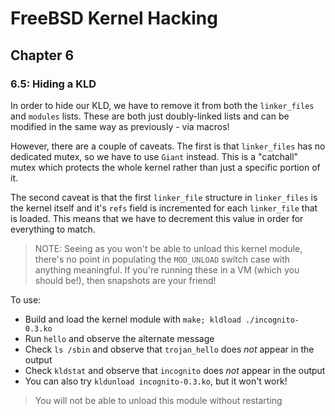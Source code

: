 # FreeBSD Kernel Hacking

## Chapter 6

### 6.5: Hiding a KLD

In order to hide our KLD, we have to remove it from both the `linker_files` and `modules` lists. These are both just doubly-linked lists and can be modified in the same way as previously - via macros!

However, there are a couple of caveats. The first is that `linker_files` has no dedicated mutex, so we have to use `Giant` instead. This is a "catchall" mutex which protects the whole kernel rather than just a specific portion of it.

The second caveat is that the first `linker_file` structure in `linker_files` is the kernel itself and it's `refs` field is incremented for each `linker_file` that is loaded. This means that we have to decrement this value in order for everything to match.

> NOTE: Seeing as you won't be able to unload this kernel module, there's no point in populating the `MOD_UNLOAD` switch case with anything meaningful. If you're running these in a VM (which you should be!), then snapshots are your friend!

To use:
* Build and load the kernel module with `make; kldload ./incognito-0.3.ko`
* Run `hello` and observe the alternate message
* Check `ls /sbin` and observe that `trojan_hello` does *not* appear in the output
* Check `kldstat` and observe that `incognito` does *not* appear in the output
* You can also try `kldunload incognito-0.3.ko`, but it won't work!

> You will not be able to unload this module without restarting
